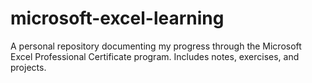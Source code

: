 # microsoft-excel-learning
A personal repository documenting my progress through the Microsoft Excel Professional Certificate program. Includes notes, exercises, and projects.
